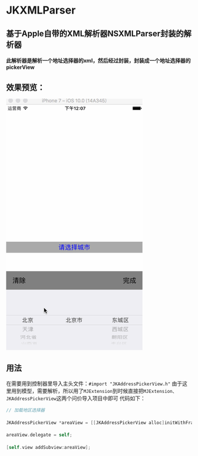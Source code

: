 # JKXMLParser
## 基于Apple自带的XML解析器NSXMLParser封装的解析器
#### 此解析器是解析一个地址选择器的xml，然后经过封装，封装成一个地址选择器的pickerView
## 效果预览：
![预览图](https://github.com/Jerk-G/JKXMLParser/blob/master/previewImage.gif) 
## 用法

在需要用到控制器里导入主头文件：`#import "JKAddressPickerView.h"`
由于这里用到模型，需要解析，所以用了`MJExtension`到时候直接把`MJExtension、JKAddressPickerView`这两个问价导入项目中即可
代码如下：

```Objective-C
// 加载地区选择器

JKAddressPickerView *areaView = [[JKAddressPickerView alloc]initWithFrame:CGRectMake(0, self.view.frame.size.height - 215, self.view.frame.size.width, 215)];
    
areaView.delegate = self;
    
[self.view addSubview:areaView];
```
